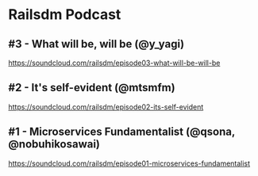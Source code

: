 # Railsdm Podcast

## #3 - What will be, will be (@y_yagi)

https://soundcloud.com/railsdm/episode03-what-will-be-will-be

## #2 - It's self-evident (@mtsmfm)

https://soundcloud.com/railsdm/episode02-its-self-evident

## #1 - Microservices Fundamentalist (@qsona, @nobuhikosawai)

https://soundcloud.com/railsdm/episode01-microservices-fundamentalist
